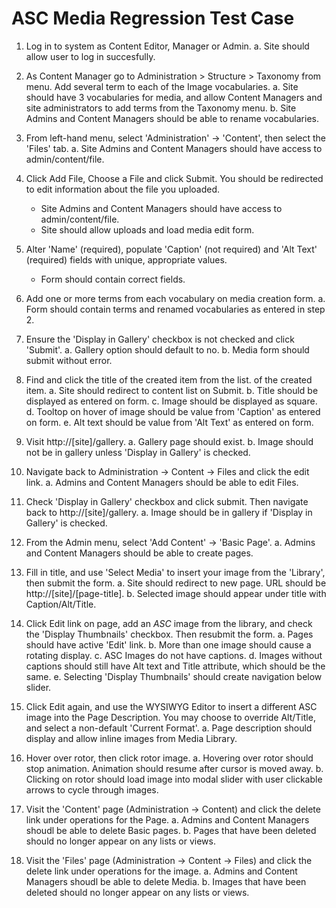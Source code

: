 ASC Media Regression Test Case
====================================

1.  Log in to system as Content Editor, Manager or Admin.
    a.  Site should allow user to log in succesfully.

2.  As Content Manager go to Administration > Structure > Taxonomy from menu.
    Add several term to each of the Image vocabularies.
    a.  Site should have 3 vocabularies for media, and allow Content Managers
    and site administrators to add terms from the Taxonomy menu.
    b.  Site Admins and Content Managers should be able to rename vocabularies.

3.  From left-hand menu, select 'Administration' -> 'Content', then select the
        'Files' tab.
    a.  Site Admins and Content Managers should have access to admin/content/file.

4.  Click Add File, Choose a File and click Submit. You should be redirected to
        edit information about the file you uploaded.
    +  Site Admins and Content Managers should have access to admin/content/file.
    +  Site should allow uploads and load media edit form.

5.  Alter 'Name' (required), populate 'Caption' (not required) and 'Alt Text'
        (required) fields with unique, appropriate values.
    +  Form should contain correct fields.

6.  Add one or more terms from each vocabulary on media creation form.
    a.  Form should contain terms and renamed vocabularies as entered in step 2.

7.  Ensure the 'Display in Gallery' checkbox is not checked and click 'Submit'.
    a.  Gallery option should default to no.
    b.  Media form should submit without error.

8.  Find and click the title of the created item from the list.
        of the created item.
    a.  Site should redirect to content list on Submit.
    b.  Title should be displayed as entered on form.
    c.  Image should be displayed as square.
    d.  Tooltop on hover of image should be value from 'Caption' as entered on form.
    e.  Alt text should be value from 'Alt Text' as entered on form.

9.  Visit http://[site]/gallery.
    a.  Gallery page should exist.
    b.  Image should not be in gallery unless 'Display in Gallery' is checked.

10.  Navigate back to Administration -> Content -> Files and click the edit link.
    a.  Admins and Content Managers should be able to edit Files.

11. Check 'Display in Gallery' checkbox and click submit. Then navigate back to
        http://[site]/gallery.
    a.  Image should be in gallery if 'Display in Gallery' is checked.

12. From the Admin menu, select 'Add Content' -> 'Basic Page'.
    a.  Admins and Content Managers should be able to create pages.

13. Fill in title, and use 'Select Media' to insert your image from the 'Library',
        then submit the form.
    a.  Site should redirect to new page. URL should be http://[site]/[page-title].
    b.  Selected image should appear under title with Caption/Alt/Title.

14. Click Edit link on page, add an _ASC_ image from the library, and check the
        'Display Thumbnails' checkbox. Then resubmit the form.
    a.  Pages should have active 'Edit' link.
    b.  More than one image should cause a rotating display.
    c.  ASC Images do not have captions.
    d.  Images without captions should still have Alt text and Title attribute,
        which should be the same.
    e.  Selecting 'Display Thumbnails' should create navigation below slider.

15. Click Edit again, and use the WYSIWYG Editor to insert a different ASC image
        into the Page Description. You may choose to override Alt/Title, and select
        a non-default 'Current Format'.
    a.  Page description should display and allow inline images from Media Library.

16. Hover over rotor, then click rotor image.
    a.  Hovering over rotor should stop animation. Animation should resume after
        cursor is moved away.
    b.  Clicking on rotor should load image into modal slider with user
        clickable arrows to cycle through images.

17. Visit the 'Content' page  (Administration -> Content) and click the
        delete link under operations for the Page.
    a.  Admins and Content Managers shoudl be able to delete Basic pages.
    b.  Pages that have been deleted should no longer appear on any lists
      or views.

18. Visit the 'Files' page  (Administration -> Content -> Files) and click the
        delete link under operations for the image.
    a.  Admins and Content Managers shoudl be able to delete Media.
    b.  Images that have been deleted should no longer appear on any lists
      or views.


